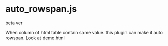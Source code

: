 # auto_rowspan.js
beta ver

When column of html table contain same value. this plugin can make it auto rowspan.
Look at demo.html

